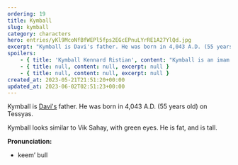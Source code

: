 ```yaml
---
ordering: 19
title: Kymball
slug: kymball
category: characters
hero: entries/yKl9McoNfBfWEPl5fps2EGcEPnuLYrRE1A27YlQd.jpg
excerpt: "Kymball is Davi's father. He was born in 4,043 A.D. (55 years old) on Tessyas.\nKymball looks similar..."
spoilers:
    - { title: 'Kymball Kennard Ristian', content: "Kymball is an imam at the [Valdeen](/category/planets-cities/valdeen) [mosque](/category/culture-history/religion) on [Tessyas](/category/planets-cities/tessyas), and the father of [Cat](/category/characters/cat) and [Davi](/category/characters/davi). Prior to Davi running away from home, Kymball was strict and employed corporal punishment for his son's failure to believe in religion. He was born in 4,043 A.D. (55 years old) on Tessyas.\r\n\r\nKymball looks similar to Vik Sahay, with green eyes. He is fat, and is tall.\r\n\r\n**Pronunciation:**\r\n- keem’ bull\r\n- keh nard’\r\n- riss’ tee en", excerpt: 'Kymball is an imam at the Valdeen mosque on Tessyas, and the father of Cat and Davi. Prior to Davi r...' }
    - { title: null, content: null, excerpt: null }
    - { title: null, content: null, excerpt: null }
created_at: 2023-05-21T21:51:20+00:00
updated_at: 2023-06-02T02:51:23+00:00
---
```

Kymball is [Davi's](/category/characters/davi) father. He was born in 4,043 A.D. (55 years old) on Tessyas.

Kymball looks similar to Vik Sahay, with green eyes. He is fat, and is tall.

**Pronunciation:**
- keem’ bull